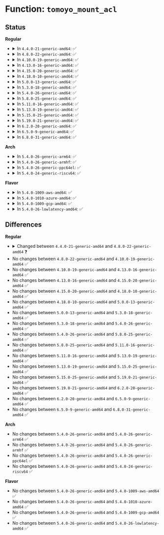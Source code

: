 # Function: <code>tomoyo_mount_acl</code>

## Status
<b>Regular</b>
<ul>
<li>
<details>
<summary>In <code>4.4.0-21-generic-amd64</code>: ✅</summary>

```c
int tomoyo_mount_acl(struct tomoyo_request_info * r, const char * dev_name, struct path * dir, const char * type, long unsigned int flags)
```

```json
{
  "name": "tomoyo_mount_acl",
  "collision_type": "Unique Static",
  "inline_type": "No",
  "funcs": [
    {
      "addr": 18446744071582454624,
      "name": "tomoyo_mount_acl",
      "external": false,
      "loc": "security/tomoyo/mount.c:74",
      "file": "security/tomoyo/mount.c",
      "inline": "seen, unknown",
      "caller_inline": [],
      "caller_func": [
        "security/tomoyo/mount.c:tomoyo_mount_permission"
      ]
    }
  ],
  "symbols": [
    {
      "addr": 18446744071582454624,
      "name": "tomoyo_mount_acl",
      "section": ".text",
      "bind": "STB_LOCAL",
      "size": 862
    }
  ]
}
```
</details>
</li>
<li>
<details>
<summary>In <code>4.8.0-22-generic-amd64</code>: ✅</summary>

```c
int tomoyo_mount_acl(struct tomoyo_request_info * r, const char * dev_name, const struct path * dir, const char * type, long unsigned int flags)
```

```json
{
  "name": "tomoyo_mount_acl",
  "collision_type": "Unique Static",
  "inline_type": "No",
  "funcs": [
    {
      "addr": 18446744071582676832,
      "name": "tomoyo_mount_acl",
      "external": false,
      "loc": "security/tomoyo/mount.c:74",
      "file": "security/tomoyo/mount.c",
      "inline": "seen, unknown",
      "caller_inline": [],
      "caller_func": [
        "security/tomoyo/mount.c:tomoyo_mount_permission"
      ]
    }
  ],
  "symbols": [
    {
      "addr": 18446744071582676832,
      "name": "tomoyo_mount_acl",
      "section": ".text",
      "bind": "STB_LOCAL",
      "size": 874
    }
  ]
}
```
</details>
</li>
<li>
<details>
<summary>In <code>4.10.0-19-generic-amd64</code>: ✅</summary>

```c
int tomoyo_mount_acl(struct tomoyo_request_info * r, const char * dev_name, const struct path * dir, const char * type, long unsigned int flags)
```

```json
{
  "name": "tomoyo_mount_acl",
  "collision_type": "Unique Static",
  "inline_type": "No",
  "funcs": [
    {
      "addr": 18446744071582769904,
      "name": "tomoyo_mount_acl",
      "external": false,
      "loc": "security/tomoyo/mount.c:74",
      "file": "security/tomoyo/mount.c",
      "inline": "seen, unknown",
      "caller_inline": [],
      "caller_func": [
        "security/tomoyo/mount.c:tomoyo_mount_permission"
      ]
    }
  ],
  "symbols": [
    {
      "addr": 18446744071582769904,
      "name": "tomoyo_mount_acl",
      "section": ".text",
      "bind": "STB_LOCAL",
      "size": 874
    }
  ]
}
```
</details>
</li>
<li>
<details>
<summary>In <code>4.13.0-16-generic-amd64</code>: ✅</summary>

```c
int tomoyo_mount_acl(struct tomoyo_request_info * r, const char * dev_name, const struct path * dir, const char * type, long unsigned int flags)
```

```json
{
  "name": "tomoyo_mount_acl",
  "collision_type": "Unique Static",
  "inline_type": "No",
  "funcs": [
    {
      "addr": 18446744071582862240,
      "name": "tomoyo_mount_acl",
      "external": false,
      "loc": "security/tomoyo/mount.c:74",
      "file": "security/tomoyo/mount.c",
      "inline": "seen, unknown",
      "caller_inline": [],
      "caller_func": [
        "security/tomoyo/mount.c:tomoyo_mount_permission"
      ]
    }
  ],
  "symbols": [
    {
      "addr": 18446744071582862240,
      "name": "tomoyo_mount_acl",
      "section": ".text",
      "bind": "STB_LOCAL",
      "size": 958
    }
  ]
}
```
</details>
</li>
<li>
<details>
<summary>In <code>4.15.0-20-generic-amd64</code>: ✅</summary>

```c
int tomoyo_mount_acl(struct tomoyo_request_info * r, const char * dev_name, const struct path * dir, const char * type, long unsigned int flags)
```

```json
{
  "name": "tomoyo_mount_acl",
  "collision_type": "Unique Static",
  "inline_type": "No",
  "funcs": [
    {
      "addr": 18446744071583019184,
      "name": "tomoyo_mount_acl",
      "external": false,
      "loc": "security/tomoyo/mount.c:75",
      "file": "security/tomoyo/mount.c",
      "inline": "seen, unknown",
      "caller_inline": [],
      "caller_func": [
        "security/tomoyo/mount.c:tomoyo_mount_permission"
      ]
    }
  ],
  "symbols": [
    {
      "addr": 18446744071583019184,
      "name": "tomoyo_mount_acl",
      "section": ".text",
      "bind": "STB_LOCAL",
      "size": 958
    }
  ]
}
```
</details>
</li>
<li>
<details>
<summary>In <code>4.18.0-10-generic-amd64</code>: ✅</summary>

```c
int tomoyo_mount_acl(struct tomoyo_request_info * r, const char * dev_name, const struct path * dir, const char * type, long unsigned int flags)
```

```json
{
  "name": "tomoyo_mount_acl",
  "collision_type": "Unique Static",
  "inline_type": "No",
  "funcs": [
    {
      "addr": 18446744071583219824,
      "name": "tomoyo_mount_acl",
      "external": false,
      "loc": "security/tomoyo/mount.c:75",
      "file": "security/tomoyo/mount.c",
      "inline": "seen, unknown",
      "caller_inline": [],
      "caller_func": [
        "security/tomoyo/mount.c:tomoyo_mount_permission"
      ]
    }
  ],
  "symbols": [
    {
      "addr": 18446744071583219824,
      "name": "tomoyo_mount_acl",
      "section": ".text",
      "bind": "STB_LOCAL",
      "size": 869
    }
  ]
}
```
</details>
</li>
<li>
<details>
<summary>In <code>5.0.0-13-generic-amd64</code>: ✅</summary>

```c
int tomoyo_mount_acl(struct tomoyo_request_info * r, const char * dev_name, const struct path * dir, const char * type, long unsigned int flags)
```

```json
{
  "name": "tomoyo_mount_acl",
  "collision_type": "Unique Static",
  "inline_type": "No",
  "funcs": [
    {
      "addr": 18446744071583336896,
      "name": "tomoyo_mount_acl",
      "external": false,
      "loc": "security/tomoyo/mount.c:76",
      "file": "security/tomoyo/mount.c",
      "inline": "seen, unknown",
      "caller_inline": [],
      "caller_func": [
        "security/tomoyo/mount.c:tomoyo_mount_permission"
      ]
    }
  ],
  "symbols": [
    {
      "addr": 18446744071583336896,
      "name": "tomoyo_mount_acl",
      "section": ".text",
      "bind": "STB_LOCAL",
      "size": 869
    }
  ]
}
```
</details>
</li>
<li>
<details>
<summary>In <code>5.3.0-18-generic-amd64</code>: ✅</summary>

```c
int tomoyo_mount_acl(struct tomoyo_request_info * r, const char * dev_name, const struct path * dir, const char * type, long unsigned int flags)
```

```json
{
  "name": "tomoyo_mount_acl",
  "collision_type": "Unique Static",
  "inline_type": "No",
  "funcs": [
    {
      "addr": 18446744071583524384,
      "name": "tomoyo_mount_acl",
      "external": false,
      "loc": "security/tomoyo/mount.c:77",
      "file": "security/tomoyo/mount.c",
      "inline": "seen, unknown",
      "caller_inline": [],
      "caller_func": [
        "security/tomoyo/mount.c:tomoyo_mount_permission"
      ]
    }
  ],
  "symbols": [
    {
      "addr": 18446744071583524384,
      "name": "tomoyo_mount_acl",
      "section": ".text",
      "bind": "STB_LOCAL",
      "size": 826
    }
  ]
}
```
</details>
</li>
<li>
<details>
<summary>In <code>5.4.0-26-generic-amd64</code>: ✅</summary>

```c
int tomoyo_mount_acl(struct tomoyo_request_info * r, const char * dev_name, const struct path * dir, const char * type, long unsigned int flags)
```

```json
{
  "name": "tomoyo_mount_acl",
  "collision_type": "Unique Static",
  "inline_type": "No",
  "funcs": [
    {
      "addr": 18446744071583630272,
      "name": "tomoyo_mount_acl",
      "external": false,
      "loc": "security/tomoyo/mount.c:77",
      "file": "security/tomoyo/mount.c",
      "inline": "seen, unknown",
      "caller_inline": [],
      "caller_func": [
        "security/tomoyo/mount.c:tomoyo_mount_permission"
      ]
    }
  ],
  "symbols": [
    {
      "addr": 18446744071583630272,
      "name": "tomoyo_mount_acl",
      "section": ".text",
      "bind": "STB_LOCAL",
      "size": 826
    }
  ]
}
```
</details>
</li>
<li>
<details>
<summary>In <code>5.8.0-25-generic-amd64</code>: ✅</summary>

```c
int tomoyo_mount_acl(struct tomoyo_request_info * r, const char * dev_name, const struct path * dir, const char * type, long unsigned int flags)
```

```json
{
  "name": "tomoyo_mount_acl",
  "collision_type": "Unique Static",
  "inline_type": "No",
  "funcs": [
    {
      "addr": 18446744071583987520,
      "name": "tomoyo_mount_acl",
      "external": false,
      "loc": "security/tomoyo/mount.c:77",
      "file": "security/tomoyo/mount.c",
      "inline": "seen, unknown",
      "caller_inline": [],
      "caller_func": [
        "security/tomoyo/mount.c:tomoyo_mount_permission"
      ]
    }
  ],
  "symbols": [
    {
      "addr": 18446744071583987520,
      "name": "tomoyo_mount_acl",
      "section": ".text",
      "bind": "STB_LOCAL",
      "size": 826
    }
  ]
}
```
</details>
</li>
<li>
<details>
<summary>In <code>5.11.0-16-generic-amd64</code>: ✅</summary>

```c
int tomoyo_mount_acl(struct tomoyo_request_info * r, const char * dev_name, const struct path * dir, const char * type, long unsigned int flags)
```

```json
{
  "name": "tomoyo_mount_acl",
  "collision_type": "Unique Static",
  "inline_type": "No",
  "funcs": [
    {
      "addr": 18446744071584107200,
      "name": "tomoyo_mount_acl",
      "external": false,
      "loc": "security/tomoyo/mount.c:77",
      "file": "security/tomoyo/mount.c",
      "inline": "seen, unknown",
      "caller_inline": [],
      "caller_func": [
        "security/tomoyo/mount.c:tomoyo_mount_permission"
      ]
    }
  ],
  "symbols": [
    {
      "addr": 18446744071584107200,
      "name": "tomoyo_mount_acl",
      "section": ".text",
      "bind": "STB_LOCAL",
      "size": 826
    }
  ]
}
```
</details>
</li>
<li>
<details>
<summary>In <code>5.13.0-19-generic-amd64</code>: ✅</summary>

```c
int tomoyo_mount_acl(struct tomoyo_request_info * r, const char * dev_name, const struct path * dir, const char * type, long unsigned int flags)
```

```json
{
  "name": "tomoyo_mount_acl",
  "collision_type": "Unique Static",
  "inline_type": "No",
  "funcs": [
    {
      "addr": 18446744071584134720,
      "name": "tomoyo_mount_acl",
      "external": false,
      "loc": "security/tomoyo/mount.c:77",
      "file": "security/tomoyo/mount.c",
      "inline": "seen, unknown",
      "caller_inline": [],
      "caller_func": [
        "security/tomoyo/mount.c:tomoyo_mount_permission"
      ]
    }
  ],
  "symbols": [
    {
      "addr": 18446744071584134720,
      "name": "tomoyo_mount_acl",
      "section": ".text",
      "bind": "STB_LOCAL",
      "size": 826
    }
  ]
}
```
</details>
</li>
<li>
<details>
<summary>In <code>5.15.0-25-generic-amd64</code>: ✅</summary>

```c
int tomoyo_mount_acl(struct tomoyo_request_info * r, const char * dev_name, const struct path * dir, const char * type, long unsigned int flags)
```

```json
{
  "name": "tomoyo_mount_acl",
  "collision_type": "Unique Static",
  "inline_type": "No",
  "funcs": [
    {
      "addr": 18446744071584517808,
      "name": "tomoyo_mount_acl",
      "external": false,
      "loc": "security/tomoyo/mount.c:77",
      "file": "security/tomoyo/mount.c",
      "inline": "seen, unknown",
      "caller_inline": [],
      "caller_func": [
        "security/tomoyo/mount.c:tomoyo_mount_permission"
      ]
    }
  ],
  "symbols": [
    {
      "addr": 18446744071584517808,
      "name": "tomoyo_mount_acl",
      "section": ".text",
      "bind": "STB_LOCAL",
      "size": 826
    }
  ]
}
```
</details>
</li>
<li>
<details>
<summary>In <code>5.19.0-21-generic-amd64</code>: ✅</summary>

```c
int tomoyo_mount_acl(struct tomoyo_request_info * r, const char * dev_name, const struct path * dir, const char * type, long unsigned int flags)
```

```json
{
  "name": "tomoyo_mount_acl",
  "collision_type": "Unique Static",
  "inline_type": "No",
  "funcs": [
    {
      "addr": 18446744071585156080,
      "name": "tomoyo_mount_acl",
      "external": false,
      "loc": "security/tomoyo/mount.c:77",
      "file": "security/tomoyo/mount.c",
      "inline": "seen, unknown",
      "caller_inline": [],
      "caller_func": [
        "security/tomoyo/mount.c:tomoyo_mount_permission"
      ]
    }
  ],
  "symbols": [
    {
      "addr": 18446744071585156080,
      "name": "tomoyo_mount_acl",
      "section": ".text",
      "bind": "STB_LOCAL",
      "size": 874
    }
  ]
}
```
</details>
</li>
<li>
<details>
<summary>In <code>6.2.0-20-generic-amd64</code>: ✅</summary>

```c
int tomoyo_mount_acl(struct tomoyo_request_info * r, const char * dev_name, const struct path * dir, const char * type, long unsigned int flags)
```

```json
{
  "name": "tomoyo_mount_acl",
  "collision_type": "Unique Static",
  "inline_type": "No",
  "funcs": [
    {
      "addr": 18446744071585881872,
      "name": "tomoyo_mount_acl",
      "external": false,
      "loc": "security/tomoyo/mount.c:77",
      "file": "security/tomoyo/mount.c",
      "inline": "seen, unknown",
      "caller_inline": [],
      "caller_func": [
        "security/tomoyo/mount.c:tomoyo_mount_permission"
      ]
    }
  ],
  "symbols": [
    {
      "addr": 18446744071585881872,
      "name": "tomoyo_mount_acl",
      "section": ".text",
      "bind": "STB_LOCAL",
      "size": 874
    }
  ]
}
```
</details>
</li>
<li>
<details>
<summary>In <code>6.5.0-9-generic-amd64</code>: ✅</summary>

```c
int tomoyo_mount_acl(struct tomoyo_request_info * r, const char * dev_name, const struct path * dir, const char * type, long unsigned int flags)
```

```json
{
  "name": "tomoyo_mount_acl",
  "collision_type": "Unique Static",
  "inline_type": "No",
  "funcs": [
    {
      "addr": 18446744071586113824,
      "name": "tomoyo_mount_acl",
      "external": false,
      "loc": "security/tomoyo/mount.c:77",
      "file": "security/tomoyo/mount.c",
      "inline": "seen, unknown",
      "caller_inline": [],
      "caller_func": [
        "security/tomoyo/mount.c:tomoyo_mount_permission"
      ]
    }
  ],
  "symbols": [
    {
      "addr": 18446744071586113824,
      "name": "tomoyo_mount_acl",
      "section": ".text",
      "bind": "STB_LOCAL",
      "size": 874
    }
  ]
}
```
</details>
</li>
<li>
<details>
<summary>In <code>6.8.0-31-generic-amd64</code>: ✅</summary>

```c
int tomoyo_mount_acl(struct tomoyo_request_info * r, const char * dev_name, const struct path * dir, const char * type, long unsigned int flags)
```

```json
{
  "name": "tomoyo_mount_acl",
  "collision_type": "Unique Static",
  "inline_type": "No",
  "funcs": [
    {
      "addr": 18446744071586363120,
      "name": "tomoyo_mount_acl",
      "external": false,
      "loc": "security/tomoyo/mount.c:77",
      "file": "security/tomoyo/mount.c",
      "inline": "seen, unknown",
      "caller_inline": [],
      "caller_func": [
        "security/tomoyo/mount.c:tomoyo_mount_permission"
      ]
    }
  ],
  "symbols": [
    {
      "addr": 18446744071586363120,
      "name": "tomoyo_mount_acl",
      "section": ".text",
      "bind": "STB_LOCAL",
      "size": 874
    }
  ]
}
```
</details>
</li>
</ul>
<b>Arch</b>
<ul>
<li>
<details>
<summary>In <code>5.4.0-26-generic-arm64</code>: ✅</summary>

```c
int tomoyo_mount_acl(struct tomoyo_request_info * r, const char * dev_name, const struct path * dir, const char * type, long unsigned int flags)
```

```json
{
  "name": "tomoyo_mount_acl",
  "collision_type": "Unique Static",
  "inline_type": "No",
  "funcs": [
    {
      "addr": 18446603336495416824,
      "name": "tomoyo_mount_acl",
      "external": false,
      "loc": "security/tomoyo/mount.c:77",
      "file": "security/tomoyo/mount.c",
      "inline": "seen, unknown",
      "caller_inline": [],
      "caller_func": [
        "security/tomoyo/mount.c:tomoyo_mount_permission"
      ]
    }
  ],
  "symbols": [
    {
      "addr": 18446603336495416824,
      "name": "tomoyo_mount_acl",
      "section": ".text",
      "bind": "STB_LOCAL",
      "size": 856
    }
  ]
}
```
</details>
</li>
<li>
<details>
<summary>In <code>5.4.0-26-generic-armhf</code>: ✅</summary>

```c
int tomoyo_mount_acl(struct tomoyo_request_info * r, const char * dev_name, const struct path * dir, const char * type, long unsigned int flags)
```

```json
{
  "name": "tomoyo_mount_acl",
  "collision_type": "Unique Static",
  "inline_type": "No",
  "funcs": [
    {
      "addr": 3228786724,
      "name": "tomoyo_mount_acl",
      "external": false,
      "loc": "security/tomoyo/mount.c:77",
      "file": "security/tomoyo/mount.c",
      "inline": "seen, unknown",
      "caller_inline": [],
      "caller_func": [
        "security/tomoyo/mount.c:tomoyo_mount_permission"
      ]
    }
  ],
  "symbols": [
    {
      "addr": 3228786724,
      "name": "tomoyo_mount_acl",
      "section": ".text",
      "bind": "STB_LOCAL",
      "size": 924
    }
  ]
}
```
</details>
</li>
<li>
<details>
<summary>In <code>5.4.0-26-generic-ppc64el</code>: ✅</summary>

```c
int tomoyo_mount_acl(struct tomoyo_request_info * r, const char * dev_name, const struct path * dir, const char * type, long unsigned int flags)
```

```json
{
  "name": "tomoyo_mount_acl",
  "collision_type": "Unique Static",
  "inline_type": "No",
  "funcs": [
    {
      "addr": 13835058055289452656,
      "name": "tomoyo_mount_acl",
      "external": false,
      "loc": "security/tomoyo/mount.c:77",
      "file": "security/tomoyo/mount.c",
      "inline": "seen, unknown",
      "caller_inline": [],
      "caller_func": [
        "security/tomoyo/mount.c:tomoyo_mount_permission"
      ]
    }
  ],
  "symbols": [
    {
      "addr": 13835058055289452656,
      "name": "tomoyo_mount_acl",
      "section": ".text",
      "bind": "STB_LOCAL",
      "size": 1156
    }
  ]
}
```
</details>
</li>
<li>
<details>
<summary>In <code>5.4.0-24-generic-riscv64</code>: ✅</summary>

```c
int tomoyo_mount_acl(struct tomoyo_request_info * r, const char * dev_name, const struct path * dir, const char * type, long unsigned int flags)
```

```json
{
  "name": "tomoyo_mount_acl",
  "collision_type": "Unique Static",
  "inline_type": "No",
  "funcs": [
    {
      "addr": 18446743936274613634,
      "name": "tomoyo_mount_acl",
      "external": false,
      "loc": "security/tomoyo/mount.c:77",
      "file": "security/tomoyo/mount.c",
      "inline": "seen, unknown",
      "caller_inline": [],
      "caller_func": [
        "security/tomoyo/mount.c:tomoyo_mount_permission"
      ]
    }
  ],
  "symbols": [
    {
      "addr": 18446743936274613634,
      "name": "tomoyo_mount_acl",
      "section": ".text",
      "bind": "STB_LOCAL",
      "size": 760
    }
  ]
}
```
</details>
</li>
</ul>
<b>Flavor</b>
<ul>
<li>
<details>
<summary>In <code>5.4.0-1009-aws-amd64</code>: ✅</summary>

```c
int tomoyo_mount_acl(struct tomoyo_request_info * r, const char * dev_name, const struct path * dir, const char * type, long unsigned int flags)
```

```json
{
  "name": "tomoyo_mount_acl",
  "collision_type": "Unique Static",
  "inline_type": "No",
  "funcs": [
    {
      "addr": 18446744071583599008,
      "name": "tomoyo_mount_acl",
      "external": false,
      "loc": "security/tomoyo/mount.c:77",
      "file": "security/tomoyo/mount.c",
      "inline": "seen, unknown",
      "caller_inline": [],
      "caller_func": [
        "security/tomoyo/mount.c:tomoyo_mount_permission"
      ]
    }
  ],
  "symbols": [
    {
      "addr": 18446744071583599008,
      "name": "tomoyo_mount_acl",
      "section": ".text",
      "bind": "STB_LOCAL",
      "size": 826
    }
  ]
}
```
</details>
</li>
<li>
<details>
<summary>In <code>5.4.0-1010-azure-amd64</code>: ✅</summary>

```c
int tomoyo_mount_acl(struct tomoyo_request_info * r, const char * dev_name, const struct path * dir, const char * type, long unsigned int flags)
```

```json
{
  "name": "tomoyo_mount_acl",
  "collision_type": "Unique Static",
  "inline_type": "No",
  "funcs": [
    {
      "addr": 18446744071583536064,
      "name": "tomoyo_mount_acl",
      "external": false,
      "loc": "security/tomoyo/mount.c:77",
      "file": "security/tomoyo/mount.c",
      "inline": "seen, unknown",
      "caller_inline": [],
      "caller_func": [
        "security/tomoyo/mount.c:tomoyo_mount_permission"
      ]
    }
  ],
  "symbols": [
    {
      "addr": 18446744071583536064,
      "name": "tomoyo_mount_acl",
      "section": ".text",
      "bind": "STB_LOCAL",
      "size": 826
    }
  ]
}
```
</details>
</li>
<li>
<details>
<summary>In <code>5.4.0-1009-gcp-amd64</code>: ✅</summary>

```c
int tomoyo_mount_acl(struct tomoyo_request_info * r, const char * dev_name, const struct path * dir, const char * type, long unsigned int flags)
```

```json
{
  "name": "tomoyo_mount_acl",
  "collision_type": "Unique Static",
  "inline_type": "No",
  "funcs": [
    {
      "addr": 18446744071583582784,
      "name": "tomoyo_mount_acl",
      "external": false,
      "loc": "security/tomoyo/mount.c:77",
      "file": "security/tomoyo/mount.c",
      "inline": "seen, unknown",
      "caller_inline": [],
      "caller_func": [
        "security/tomoyo/mount.c:tomoyo_mount_permission"
      ]
    }
  ],
  "symbols": [
    {
      "addr": 18446744071583582784,
      "name": "tomoyo_mount_acl",
      "section": ".text",
      "bind": "STB_LOCAL",
      "size": 826
    }
  ]
}
```
</details>
</li>
<li>
<details>
<summary>In <code>5.4.0-26-lowlatency-amd64</code>: ✅</summary>

```c
int tomoyo_mount_acl(struct tomoyo_request_info * r, const char * dev_name, const struct path * dir, const char * type, long unsigned int flags)
```

```json
{
  "name": "tomoyo_mount_acl",
  "collision_type": "Unique Static",
  "inline_type": "No",
  "funcs": [
    {
      "addr": 18446744071583679872,
      "name": "tomoyo_mount_acl",
      "external": false,
      "loc": "security/tomoyo/mount.c:77",
      "file": "security/tomoyo/mount.c",
      "inline": "seen, unknown",
      "caller_inline": [],
      "caller_func": [
        "security/tomoyo/mount.c:tomoyo_mount_permission"
      ]
    }
  ],
  "symbols": [
    {
      "addr": 18446744071583679872,
      "name": "tomoyo_mount_acl",
      "section": ".text",
      "bind": "STB_LOCAL",
      "size": 826
    }
  ]
}
```
</details>
</li>
</ul>

## Differences
<b>Regular</b>
<ul>
<li>
<details>
<summary>Changed between <code>4.4.0-21-generic-amd64</code> and <code>4.8.0-22-generic-amd64</code> ❓</summary>
<ul>
<li>
<b>Param type changed. </b>
<code>struct path * dir</code> ➡️ <code>const struct path * dir</code>
</li>
</ul>
</details>
</li>
<li>
No changes between <code>4.8.0-22-generic-amd64</code> and <code>4.10.0-19-generic-amd64</code> ✅
</li>
<li>
No changes between <code>4.10.0-19-generic-amd64</code> and <code>4.13.0-16-generic-amd64</code> ✅
</li>
<li>
No changes between <code>4.13.0-16-generic-amd64</code> and <code>4.15.0-20-generic-amd64</code> ✅
</li>
<li>
No changes between <code>4.15.0-20-generic-amd64</code> and <code>4.18.0-10-generic-amd64</code> ✅
</li>
<li>
No changes between <code>4.18.0-10-generic-amd64</code> and <code>5.0.0-13-generic-amd64</code> ✅
</li>
<li>
No changes between <code>5.0.0-13-generic-amd64</code> and <code>5.3.0-18-generic-amd64</code> ✅
</li>
<li>
No changes between <code>5.3.0-18-generic-amd64</code> and <code>5.4.0-26-generic-amd64</code> ✅
</li>
<li>
No changes between <code>5.4.0-26-generic-amd64</code> and <code>5.8.0-25-generic-amd64</code> ✅
</li>
<li>
No changes between <code>5.8.0-25-generic-amd64</code> and <code>5.11.0-16-generic-amd64</code> ✅
</li>
<li>
No changes between <code>5.11.0-16-generic-amd64</code> and <code>5.13.0-19-generic-amd64</code> ✅
</li>
<li>
No changes between <code>5.13.0-19-generic-amd64</code> and <code>5.15.0-25-generic-amd64</code> ✅
</li>
<li>
No changes between <code>5.15.0-25-generic-amd64</code> and <code>5.19.0-21-generic-amd64</code> ✅
</li>
<li>
No changes between <code>5.19.0-21-generic-amd64</code> and <code>6.2.0-20-generic-amd64</code> ✅
</li>
<li>
No changes between <code>6.2.0-20-generic-amd64</code> and <code>6.5.0-9-generic-amd64</code> ✅
</li>
<li>
No changes between <code>6.5.0-9-generic-amd64</code> and <code>6.8.0-31-generic-amd64</code> ✅
</li>
</ul>
<b>Arch</b>
<ul>
<li>
No changes between <code>5.4.0-26-generic-amd64</code> and <code>5.4.0-26-generic-arm64</code> ✅
</li>
<li>
No changes between <code>5.4.0-26-generic-amd64</code> and <code>5.4.0-26-generic-armhf</code> ✅
</li>
<li>
No changes between <code>5.4.0-26-generic-amd64</code> and <code>5.4.0-26-generic-ppc64el</code> ✅
</li>
<li>
No changes between <code>5.4.0-26-generic-amd64</code> and <code>5.4.0-24-generic-riscv64</code> ✅
</li>
</ul>
<b>Flavor</b>
<ul>
<li>
No changes between <code>5.4.0-26-generic-amd64</code> and <code>5.4.0-1009-aws-amd64</code> ✅
</li>
<li>
No changes between <code>5.4.0-26-generic-amd64</code> and <code>5.4.0-1010-azure-amd64</code> ✅
</li>
<li>
No changes between <code>5.4.0-26-generic-amd64</code> and <code>5.4.0-1009-gcp-amd64</code> ✅
</li>
<li>
No changes between <code>5.4.0-26-generic-amd64</code> and <code>5.4.0-26-lowlatency-amd64</code> ✅
</li>
</ul>
